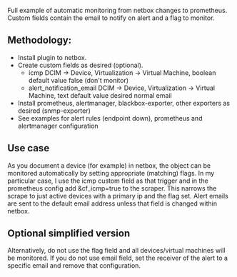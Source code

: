 Full example of automatic monitoring from netbox changes to prometheus. Custom fields contain the email to notify on alert and a flag to monitor.

## Methodology:
  * Install plugin to netbox.
  * Create custom fields as desired (optional).
    * icmp  DCIM -> Device, Virtualization -> Virtual Machine, boolean default value false (don't monitor)
    * alert_notification_email  DCIM -> Device, Virtualization -> Virtual Machine, text default value desired normal email
  * Install prometheus, alertmanager, blackbox-exporter, other exporters as desired (snmp-exporter)
  * See examples for alert rules (endpoint down), prometheus and alertmanager configuration

## Use case
As you document a device (for example) in netbox, the object can be monitored automatically by setting appropriate (matching) flags. In my particular case, I use the icmp custom field as that trigger and in the prometheus config add &cf_icmp=true to the scraper. This narrows the scrape to just active devices with a primary ip and the flag set. Alert emails are sent to the default email address unless that field is changed within netbox.

## Optional simplified version
Alternatively, do not use the flag field and all devices/virtual machines will be monitored.
If you do not use email field, set the receiver of the alert to a specific email and remove that configuration.
